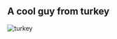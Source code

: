 ## A cool guy from turkey

![turkey](https://travelcreaterepeat.nl/wp-content/uploads/2018/01/turkije-citytrip-antalya-kaleici-haven.jpg)